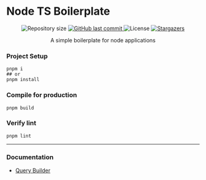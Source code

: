 # Node TS Boilerplate

<p align="center">
  <img alt="Repository size" src="https://img.shields.io/github/repo-size/mauroviniciussilva/node-ts-boilerplate?color=FBC400">
  <a href="https://github.com/mauroviniciussilva/node-ts-boilerplate/commits/master">
    <img alt="GitHub last commit" src="https://img.shields.io/github/last-commit/mauroviniciussilva/node-ts-boilerplate?color=FBC400">
  </a>
  <img alt="License" src="https://img.shields.io/badge/license-MIT-FBC400">
  <a href="https://github.com/mauroviniciussilva/node-ts-boilerplate/stargazers">
    <img alt="Stargazers" src="https://img.shields.io/github/stars/mauroviniciussilva/proffy?color=FBC400&logo=github">
  </a>
</p>

<p align="center">A simple boilerplate for node applications</p>

### Project Setup
```
pnpm i
## or
pnpm install
```

### Compile for production
```
pnpm build
```

### Verify lint
```
pnpm lint
```

---
### Documentation

- [Query Builder](./docs/QueryBuilder.md)

